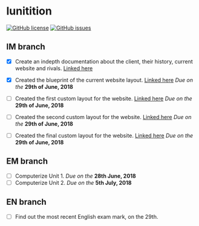 # lunitition

[![GitHub license](https://img.shields.io/github/license/sweetfirekitsune/lunitition.svg)](https://github.com/sweetfirekitsune/lunitition/blob/master/LICENSE)
[![GitHub issues](https://img.shields.io/github/issues/sweetfirekitsune/lunitition.svg)](https://github.com/sweetfirekitsune/lunitition/issues)

## IM branch

- [X] Create an indepth documentation about the client, their history, current website and rivals. [Linked here](https://github.com/sweetfirekitsune/lunitition/blob/master/IM/Client%20%26%20Rival%20Research.odt)
- [X] Created the blueprint of the current website layout. [Linked here](https://github.com/sweetfirekitsune/lunitition/blob/master/IM/00_img.png) _Due on the_ **29th of June, 2018**
- [ ] Created the first custom layout for the website. [Linked here](https://github.com/sweetfirekitsune/lunitition/blob/master/IM/01_img.png) _Due on the_ **29th of June, 2018**
- [ ] Created the second custom layout for the website. [Linked here](https://github.com/sweetfirekitsune/lunitition/blob/master/IM/02_img.png) _Due on the_ **29th of June, 2018**
- [ ] Created the final custom layout for the website. [Linked here](https://github.com/sweetfirekitsune/lunitition/blob/master/IM/03_img.png) _Due on the_ **29th of June, 2018**


## EM branch
- [ ] Computerize Unit 1. _Due on the_ **28th June, 2018**
- [ ] Computerize Unit 2. _Due on the_  **5th July, 2018**

## EN branch
- [ ] Find out the most recent English exam mark, on the 29th.

